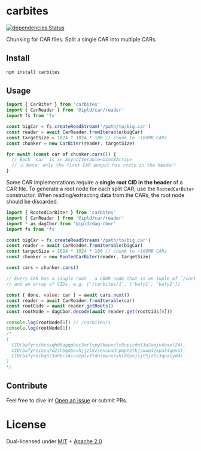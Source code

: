 # carbites

[![dependencies Status](https://status.david-dm.org/gh/alanshaw/carbites.svg)](https://david-dm.org/alanshaw/carbites)

Chunking for CAR files. Split a single CAR into multiple CARs.

## Install

```sh
npm install carbites
```

## Usage

```js
import { CarBiter } from 'carbites'
import { CarReader } from '@ipld/car/reader'
import fs from 'fs'

const bigCar = fs.createReadStream('/path/to/big.car')
const reader = await CarReader.fromIterable(bigCar)
const targetSize = 1024 * 1024 * 100 // chunk to ~100MB CARs
const chunker = new CarBiter(reader, targetSize)

for await (const car of chunker.cars()) {
  // Each `car` is an AsyncIterable<Uint8Array>
  // ⚠️ Note: only the first CAR output has roots in the header!
}
```

Some CAR implementations require a **single root CID in the header** of a CAR file. To generate a root node for each split CAR, use the `RootedCarBiter` constructor. When reading/extracting data from the CARs, the root node should be discarded.

```js
import { RootedCarBiter } from 'carbites'
import { CarReader } from '@ipld/car/reader'
import * as dagCbor from '@ipld/dag-cbor'
import fs from 'fs'

const bigCar = fs.createReadStream('/path/to/big.car')
const reader = await CarReader.fromIterable(bigCar)
const targetSize = 1024 * 1024 * 100 // chunk to ~100MB CARs
const chunker = new RootedCarBiter(reader, targetSize)

const cars = chunker.cars()

// Every CAR has a single root - a CBOR node that is an tuple of `/carbites/1`
// and an array of CIDs. e.g. ['/carbites/1', ['bafy1', 'bafy2']]

const { done, value: car } = await cars.next()
const reader = await CarReader.fromIterable(car)
const rootCids = await reader.getRoots()
const rootNode = dagCbor.decode(await reader.get(rootCids[0]))

console.log(rootNode[0]) // /carbites/1
console.log(rootNode[1])
/*
[
  CID(bafyreihcsxqhd6agqpboc3wrlvpy5bwuxctv5upicdnt3u2wojv4exxl24),
  CID(bafyreiasq7d2ihbqm5xvhjjzlmzsensuadrpmpt2tkjsuwq42xpa34qevu),
  CID(bafyreibg623uhbcz4iudzplvftdn3ewrezyhlddpnjsjt5jzhc3qpaiyd4)
]
*/
```

## Contribute

Feel free to dive in! [Open an issue](https://github.com/alanshaw/carbites/issues/new) or submit PRs.

# License

Dual-licensed under [MIT](https://github.com/alanshaw/carbites/blob/main/LICENSE-MIT) + [Apache 2.0](https://github.com/alanshaw/carbites/blob/main/LICENSE-APACHE)
